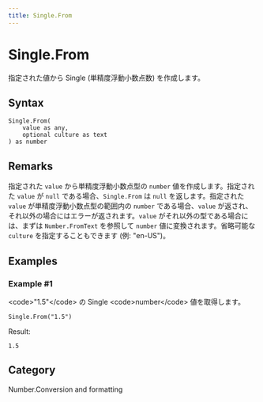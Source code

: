 ```yaml
---
title: Single.From
---
```


# Single.From


指定された値から Single (単精度浮動小数点数) を作成します。


## Syntax

```powerquery
Single.From(
    value as any,
    optional culture as text
) as number
```


## Remarks

指定された <code>value</code> から単精度浮動小数点型の <code>number</code> 値を作成します。指定された <code>value</code> が <code>null</code> である場合、<code>Single.From</code> は <code>null</code> を返します。指定された <code>value</code> が単精度浮動小数点型の範囲内の <code>number</code> である場合、<code>value</code> が返され、それ以外の場合にはエラーが返されます。<code>value</code> がそれ以外の型である場合には、まずは <code>Number.FromText</code> を参照して <code>number</code> 値に変換されます。省略可能な <code>culture</code> を指定することもできます (例: "en-US")。


## Examples

### Example #1 
&lt;code&gt;&#34;1.5&#34;&lt;/code&gt; の Single &lt;code&gt;number&lt;/code&gt; 値を取得します。
```powerquery
Single.From("1.5")
```

Result: 
```powerquery
1.5
```




## Category
Number.Conversion and formatting
